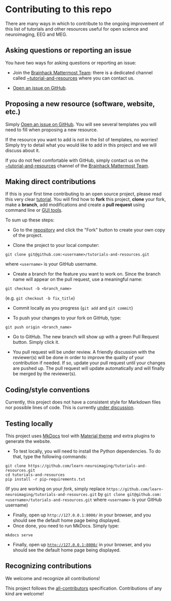 # Contributing to this repo

There are many ways in which to contribute to the ongoing improvement of this list of tutorials and other resources useful for open science and neuroimaging, EEG and MEG.



## Asking questions or reporting an issue

You have two ways for asking questions or reporting an issue:

-   Join the [Brainhack Mattermost Team](https://mattermost.brainhack.org/): there is a dedicated channel called [~tutorial-and-resources](https://mattermost.brainhack.org/brainhack/channels/tutorial-and-resources) where you can contact us.

-   [Open an issue on GitHub](https://github.com/learn-neuroimaging/tutorials-and-resources/issues/).



## Proposing a new resource (software, website, etc.)

Simply [Open an issue on GitHub](https://github.com/learn-neuroimaging/tutorials-and-resources/issues/). You will see several templates you will need to fill when proposing a new resource.

If the resource you want to add is not in the list of templates, no worries! Simply try to detail what you would like to add in this project and we will discuss about it.

If you do not feel comfortable with GitHub, simply contact us on the [~tutorial-and-resources](https://mattermost.brainhack.org/brainhack/channels/tutorial-and-resources) channel of the [Brainhack Mattermost Team](https://mattermost.brainhack.org/).



## Making direct contributions

If this is your first time contributing to an open source project, please read this very clear [tutorial](https://github.com/firstcontributions/first-contributions). You will find how to **fork** this project, **clone** your fork, make a **branch**, add modifications and create a **pull request** using command line or [GUI tools](https://github.com/firstcontributions/first-contributions#tutorials-using-other-tools).

To sum up these steps:

-   Go to the [repository](https://github.com/learn-neuroimaging/tutorials-and-resources) and click
  the "Fork" button to create your own copy of the project.

-   Clone the project to your local computer:
```
git clone git@github.com:<username>/tutorials-and-resources.git
```
where `<username>` is your GitHub username.

-   Create a branch for the feature you want to work on. Since the branch name
  will appear on the pull request, use a meaningful name:
```
git checkout -b <branch_name>
```
(e.g. `git checkout -b fix_title`)

-   Commit locally as you progress (`git add` and `git commit`)

-   To push your changes to your fork on GitHub, type:
```
git push origin <branch_name>
```

-   Go to GitHub. The new branch will show up with a green Pull Request button. Simply click it.

-   You pull request will be under review. A friendly discussion with the reviewer(s) will be done in order to improve the quality of your contribution if needed. If so, update your pull request until your changes are pushed up. The pull request will update automatically and will finally be merged by the reviewer(s).



## Coding/style conventions

Currently, this project does not have a consistent style for Markdown files nor possible lines of code. This is currently [under discussion](https://github.com/learn-neuroimaging/tutorials-and-resources/issues/55).



## Testing locally

This project uses [MkDocs](https://www.mkdocs.org/) tool with [Material theme](https://squidfunk.github.io/mkdocs-material/) and extra plugins to generate the website.

- To test locally, you will need to install the Python dependencies. To do that, type the following commands:
```
git clone https://github.com/learn-neuroimaging/tutorials-and-resources.git
cd tutorials-and-resources
pip install -r pip-requirements.txt
```
(If you are working on your *fork*, simply replace `https://github.com/learn-neuroimaging/tutorials-and-resources.git` by `git clone git@github.com:<username>/tutorials-and-resources.git` where
`<username>` is your GitHub username)

-   Finally, open up `http://127.0.0.1:8000/` in your browser, and you should see the default home page being displayed.
- Once done, you need to run MkDocs. Simply type:
```
mkdocs serve
```

- Finally, open up [`http://127.0.0.1:8000/`](http://127.0.0.1:8000/) in your browser, and you should see the default home page being displayed.


<!--## License
By contributing, you agree that your contributions will be licensed under its
*LICENSE* License.
_<LICENSE>_ License.-->



## Recognizing contributions

We welcome and recognize all contributions!

This project follows the [all-contributors](https://github.com/all-contributors/all-contributors) specification. Contributions of any kind are welcome!
